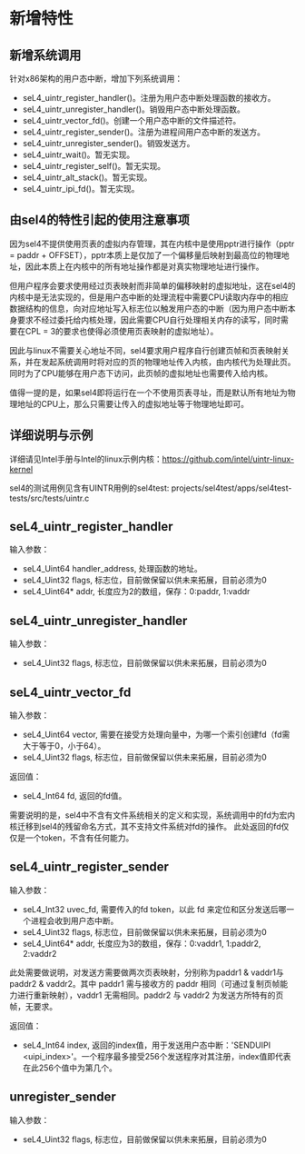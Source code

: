 # 新增特性

## 新增系统调用

针对x86架构的用户态中断，增加下列系统调用：

- seL4_uintr_register_handler()。注册为用户态中断处理函数的接收方。
- seL4_uintr_unregister_handler()。销毁用户态中断处理函数。
- seL4_uintr_vector_fd()。创建一个用户态中断的文件描述符。
- seL4_uintr_register_sender()。注册为进程间用户态中断的发送方。
- seL4_uintr_unregister_sender()。销毁发送方。
- seL4_uintr_wait()。暂无实现。
- seL4_uintr_register_self()。暂无实现。
- seL4_uintr_alt_stack()。暂无实现。
- seL4_uintr_ipi_fd()。暂无实现。

## 由sel4的特性引起的使用注意事项

因为sel4不提供使用页表的虚拟内存管理，其在内核中是使用pptr进行操作（pptr = paddr + OFFSET），pptr本质上是仅加了一个偏移量后映射到最高位的物理地址，因此本质上在内核中的所有地址操作都是对真实物理地址进行操作。

但用户程序会要求使用经过页表映射而非简单的偏移映射的虚拟地址，这在sel4的内核中是无法实现的，但是用户态中断的处理流程中需要CPU读取内存中的相应数据结构的信息，向对应地址写入标志位以触发用户态的中断（因为用户态中断本身要求不经过委托给内核处理，因此需要CPU自行处理相关内存的读写，同时需要在CPL = 3的要求也使得必须使用页表映射的虚拟地址）。

因此与linux不需要关心地址不同，sel4要求用户程序自行创建页帧和页表映射关系，并在发起系统调用时将对应的页的物理地址传入内核，由内核代为处理此页。同时为了CPU能够在用户态下访问，此页帧的虚拟地址也需要传入给内核。

值得一提的是，如果sel4即将运行在一个不使用页表寻址，而是默认所有地址为物理地址的CPU上，那么只需要让传入的虚拟地址等于物理地址即可。

## 详细说明与示例

详细请见Intel手册与Intel的linux示例内核：https://github.com/intel/uintr-linux-kernel

sel4的测试用例见含有UINTR用例的sel4test: projects/sel4test/apps/sel4test-tests/src/tests/uintr.c

## seL4_uintr_register_handler

输入参数：
- seL4_Uint64 handler_address, 处理函数的地址。
- seL4_Uint32 flags, 标志位，目前做保留以供未来拓展，目前必须为0
- seL4_Uint64* addr, 长度应为2的数组，保存：0:paddr, 1:vaddr

## seL4_uintr_unregister_handler

输入参数：
- seL4_Uint32 flags, 标志位，目前做保留以供未来拓展，目前必须为0

## seL4_uintr_vector_fd

输入参数：
- seL4_Uint64 vector, 需要在接受方处理向量中，为哪一个索引创建fd（fd需大于等于0，小于64）。
- seL4_Uint32 flags, 标志位，目前做保留以供未来拓展，目前必须为0

返回值：
- seL4_Int64 fd, 返回的fd值。

需要说明的是，sel4中不含有文件系统相关的定义和实现，系统调用中的fd为宏内核迁移到sel4的残留命名方式，其不支持文件系统对fd的操作。
此处返回的fd仅仅是一个token，不含有任何能力。

## seL4_uintr_register_sender

输入参数：
- seL4_Int32 uvec_fd, 需要传入的fd token，以此 fd 来定位和区分发送后哪一个进程会收到用户态中断。
- seL4_Uint32 flags, 标志位，目前做保留以供未来拓展，目前必须为0
- seL4_Uint64* addr, 长度应为3的数组，保存：0:vaddr1, 1:paddr2, 2:vaddr2

此处需要做说明，对发送方需要做两次页表映射，分别称为paddr1 & vaddr1与paddr2 & vaddr2。其中 paddr1 需与接收方的 paddr 相同（可通过复制页帧能力进行重新映射），vaddr1 无需相同。paddr2 与 vaddr2 为发送方所特有的页帧，无要求。

返回值：
- seL4_Int64 index, 返回的index值，用于发送用户态中断：'SENDUIPI  <uipi_index>'。一个程序最多接受256个发送程序对其注册，index值即代表在此256个值中为第几个。

## unregister_sender

输入参数：
- seL4_Uint32 flags, 标志位，目前做保留以供未来拓展，目前必须为0
